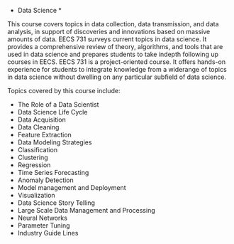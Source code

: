* Data Science *

This course covers topics in data collection, data transmission, and data analysis, in support of discoveries and innovations based on massive amounts of data. EECS 731 surveys current topics in data science. It provides a comprehensive review of theory, algorithms, and tools that are used in data science and prepares students to take indepth following up courses in EECS.  EECS 731 is a project-oriented course. It offers hands-on experience for students to integrate knowledge from a widerange  of topics in data science without dwelling on any particular subfield of data science.

Topics covered by this course include:
* The Role of a Data Scientist
* Data Science Life Cycle
* Data Acquisition
* Data Cleaning
* Feature Extraction
* Data Modeling Strategies
* Classification
* Clustering
* Regression
* Time Series Forecasting
* Anomaly Detection
* Model management and Deployment
* Visualization
* Data Science Story Telling
* Large Scale Data Management and Processing
* Neural Networks
* Parameter Tuning
* Industry Guide Lines

